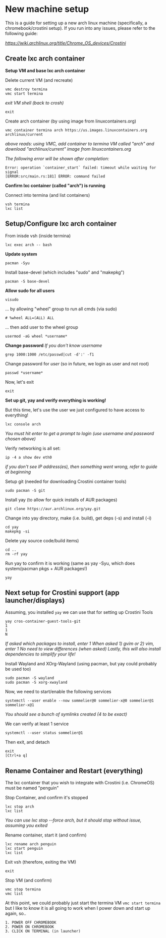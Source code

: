 # New machine setup

This is a guide for setting up a new arch linux machine (specifically, a chromebook/crostini setup).  If you run into any issues, please refer to the following guide:

*https://wiki.archlinux.org/title/Chrome_OS_devices/Crostini*

##  Create lxc arch container

**Setup VM and base lxc arch container**

Delete current VM (and recreate)
```
vmc destroy termina
vmc start termina
```

*exit VM shell (back to crosh)*
```
exit
```

Create arch container (by using image from linuxcontainers.org)
```
vmc container termina arch https://us.images.linuxcontainers.org archlinux/current
```
*above reads: using VMC, add container to termina VM called "arch" and download "archlinux/current" image from linuxcontainers.org*

*The following error will be shown after completion:*
```
Error: operation `container_start` failed: timeout while waiting for signal
[ERROR:src/main.rs:181] ERROR: command failed
```

**Confirm lxc container (called "arch") is running**

Connect into termina (and list containers)
```
vsh termina
lxc list
```

##  Setup/Configure lxc arch container

From inisde vsh (inside termina)
```
lxc exec arch -- bash
```

**Update system**
```
pacman -Syu
```

Install base-devel (which includes "sudo" and "makepkg")
```
pacman -S base-devel
```

**Allow sudo for all users**
```
visudo
```
... by allowing "wheel" group to run all cmds (via sudo)
```
# %wheel ALL=(ALL) ALL
```
... then add user to the wheel group
```
usermod -aG wheel *username*
```

**Change password**
*If you don't know username*
```
grep 1000:1000 /etc/passwd|cut -d':' -f1
```

Change password for *user* (so in future, we login as user and not root)
```
passwd *username*
```

Now, let's exit
```
exit
```


**Set up git, yay and verify everything is working!**

But this time, let's use the user we just configured to have access to everything!
```
lxc console arch
```
*You must hit enter to get a prompt to login (use username and password chosen above)*

Verify networking is all set:
```
ip -4 a show dev eth0
```
*if you don't see IP address(es), then something went wrong, refer to guide at beginning*

Setup git (needed for downloading Crostini container tools)
```
sudo pacman -S git
```

Install yay (to allow for quick installs of AUR packages)
```
git clone https://aur.archlinux.org/yay.git
```

Change into yay directory, make (i.e. build), get deps (-s) and install (-i)
```
cd yay
makepkg -si
```

Delete yay source code/build items)
```
cd ..
rm -rf yay
```

Run yay to confirm it is working (same as yay -Syu, which does system/pacman pkgs + AUR packages!)
```
yay
```

## Next setup for Crostini support (app launcher/displays)

Assuming, you installed `yay` we can use that for setting up Crostini Tools

```
yay cros-container-guest-tools-git
1
1
N
```
*If asked which packages to install, enter 1*
*When asked 1) gvim or 2) vim, enter 1*
*No need to view differences (when asked)*
*Lastly, this will also install dependencies to simplify your life!*

Install Wayland and XOrg-Wayland (using pacman, but yay could probably be used too)
```
sudo pacman -S wayland
sudo pacman -S xorg-xwayland 
```

Now, we need to start/enable the following services
```
systemctl --user enable --now sommelier@0 sommelier-x@0 sommelier@1 sommelier-x@1
```
*You should see a bunch of symlinks created (4 to be exact)*

We can verify at least 1 service
```
systemctl --user status sommelier@1
```

Then exit, and detach
```
exit
[Ctrl+a q]
```

## Rename Container and Restart (everything)

The lxc container that you wish to integrate with Crostini (i.e. ChromeOS) must be named "penguin"

Stop Container, and confirm it's stopped
```
lxc stop arch
lxc list
```
*You can use lxc stop --force arch, but it should stop without issue, assuming you exited*

Rename container, start it (and confirm)
```
lxc rename arch penguin
lxc start penguin
lxc list
```

Exit vsh (therefore, exiting the VM)
```
exit
```

Stop VM (and confirm)
```
vmc stop termina
vmc list
```

At this point, we could probably just start the termina VM `vmc start termina` but I like to know it is all going to work when I power down and start up again, so..
```
1. POWER OFF CHROMEBOOK
2. POWER ON CHROMEBOOK
3. CLICK ON TERMINAL (in launcher)
```

